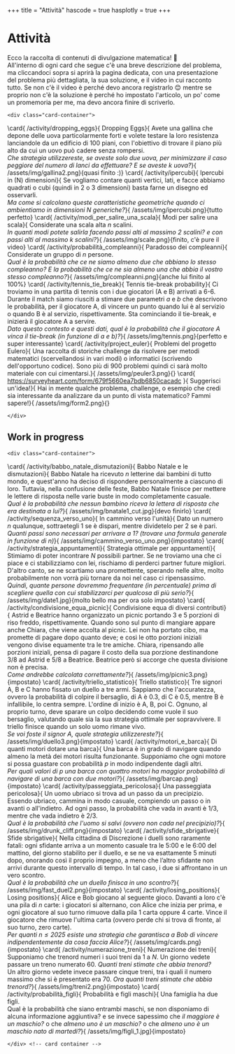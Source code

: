 +++
title = "Attività"
hascode = true
hasplotly = true
+++


# Attività

Ecco la raccolta di contenuti di divulgazione matematica! 🤩\
All'interno di ogni card che segue c'è una breve descrizione del problema, ma cliccandoci sopra si aprirà la pagina dedicata, con una presentazione del problema più dettagliata, la sua soluzione, e il video in cui racconto tutto. Se non c'è il video è perché devo ancora registrarlo 😊 mentre se proprio non c'è la soluzione è perché ho impostato l'articolo, un po' come un promemoria per me, ma devo ancora finire di scriverlo.

~~~ 
<div class="card-container">
~~~
\card{
    /activity/dropping_eggs}{
        Dropping Eggs}{
            Avete una gallina che depone delle uova particolarmente forti e volete testare la loro resistenza lanciandole da un edificio di 100 piani, con l'obiettivo di trovare il piano più alto da cui un uovo può cadere senza rompersi.\
            _Che strategia utilizzereste, se aveste solo due uova, per minimizzare il caso peggiore del numero di lanci da effettuare? E se aveste $k$ uova?_}{
                /assets/img/gallina2.png}{quasi finito :)}
\card{
    /activity/ipercubi}{
        Ipercubi in \(N\) dimensioni}{
            Se vogliamo contare quanti vertici, lati, e facce abbiamo quadrati o cubi (quindi in 2 o 3 dimensioni) basta farne un disegno ed osservarli.\
            _Ma come si calcolano queste caratteristiche geometriche quando ci ambientiamo in dimensioni $N$ generiche?_}{
                /assets/img/ipercubi.png}{tutto perfetto}
\card{
    /activity/modi_per_salire_una_scala}{
        Modi per salire una scala}{
            Considerate una scala alta $n$ scalini.\
            _In quanti modi potete salirla facendo passi alti al massimo 2 scalini? e con passi alti al massimo $k$ scalini?_}{
                /assets/img/scale.png}{finito, c'è pure il video}
\card{
    /activity/probabilità_compleanni}{
        Paradosso dei compleanni}{
            Considerate un gruppo di $n$ persone.\
            _Qual è la probabilità che ce ne siamo almeno due che abbiano lo stesso compleanno? E la probabilità che ce ne sia almeno una che abbia il vostro stesso compleanno?_}{
                /assets/img/compleanni.png}{anche lui finito al 100%}
\card{
    /activity/tennis_tie_break}{
        Tennis tie-break probability}{
            Ci troviamo in una partita di tennis con i due giocatori (A e B) arrivati a 6-6. Durante il match siamo riusciti a stimare due parametri $a$ e $b$ che descrivono le probabilità, per il giocatore A, di vincere un punto quando lui è al servizio o quando B è al servizio, rispettivamente. Sta cominciando il tie-break, e inizierà il giocatore A a servire.\
            _Dato questo contesto e questi dati, qual è la probabilità che il giocatore A vinca il tie-break (in funzione di $a$ e $b$)?_}{
                /assets/img/tennis.png}{perfetto e super interessante}
\card{
    /activity/project_euler}{
        Problemi del progetto Eulero}{
            Una raccolta di storiche challenge da risolvere per metodi matematici (scervellandosi in vari modi) o informatici (scrivendo dell'opportuno codice). Sono più di 900 problemi quindi ci sarà molto materiale con cui cimentarsi.}{
                /assets/img/peuler3.png}{}
\card{
    https://surveyheart.com/form/679f5660ea7bdb6850cacadc }{
        Suggerisci un'idea!}{
             Hai in mente qualche problema, challenge, o esempio che credi sia interessante da analizzare da un punto di vista matematico? Fammi sapere!}{
                /assets/img/form2.png}{}
~~~
</div> 
~~~
## Work in progress
~~~
<div class="card-container">
~~~
\card{
    /activity/babbo_natale_dismutazioni}{
        Babbo Natale e le dismutazioni}{
            Babbo Natale ha ricevuto $n$ letterine dai bambini di tutto mondo, e quest'anno ha deciso di rispondere personalmente a ciascuno di loro. Tuttavia, nella confusione delle feste, Babbo Natale finisce per mettere le lettere di risposta nelle varie buste in modo completamente casuale.\
            _Qual è la probabilità che nessun bambino riceva la lettera di risposta che era destinata a lui?_}{
                /assets/img/bnatale1_cut.jpg}{devo finirlo}
\card{
    /activity/sequenza_verso_uno}{
        In cammino verso l'unità}{
            Dato un numero $n$ qualunque, sottraetegli 1 se è dispari, mentre dividetelo per 2 se è pari.\
            _Quanti passi sono necessari per arrivare a 1? (trovare una formula generale in funzione di $n$)_}{
                /assets/img/cammino_verso_uno.png}{impostato}
\card{
    /activity/strategia_appuntamenti}{
        Strategia ottimale per appuntamenti}{
            Stimiamo di poter incontrare $N$ possibili partner. Se ne troviamo una che ci piace e ci stabilizziamo con lei, rischiamo di perderci partner future migliori. D'altro canto, se ne scartiamo una promettente, sperando nelle altre, molto probabilmente non vorrà più tornare da noi nel caso ci ripensassimo.\
            _Quindi, quante persone dovremmo frequentare (in percentuale) prima di scegliere quella con cui stabilizzarci per qualcosa di più serio?_}{
                /assets/img/date1.jpg}{molto bello ma per ora solo impostato}
\card{
    /activity/condivisione_equa_picnic}{
        Condivisione equa di diversi contributi}{
            Astrid e Beatrice hanno organizzato un picnic portando 3 e 5 porzioni di riso freddo, rispettivamente. Quando sono sul punto di mangiare appare anche Chiara, che viene accolta al picnic. Lei non ha portato cibo, ma promette di pagare dopo quanto deve; e così le otto porzioni iniziali vengono divise equamente tra le tre amiche. Chiara, ripensando alle porzioni iniziali, pensa di pagare il costo della sua porzione destinandone 3/8 ad Astrid e 5/8 a Beatrice. Beatrice però si accorge che questa divisione non è precisa.\
            _Come andrebbe calcolata correttamente?_}{
                /assets/img/picnic3.png}{impostato}
\card{
    /activity/triello_statistico}{
        Triello statistico}{
            Tre signori A, B e C hanno fissato un duello a tre armi. Sappiamo che l'accuratezza, ovvero la probabilità di colpire il bersaglio, di A è 0.3, di C è 0.5, mentre B è infallibile, lo centra sempre. L'ordine di inizio è A, B, poi C. Ognuno, al proprio turno, deve sparare un colpo decidendo come vuole il suo bersaglio, valutando quale sia la sua strategia ottimale per sopravvivere. Il triello finisce quando un solo uomo rimane vivo.\
            _Se voi foste il signor A, quale strategia utilizzereste?_}{
                /assets/img/duello3.png}{impostato}
\card{
    /activity/motori_e_barca}{
        Di quanti motori dotare una barca}{
            Una barca è in grado di navigare quando almeno la metà dei motori risulta funzionante. Supponiamo che ogni motore si possa guastare con probabilità $p$ in modo indipendente dagli altri.\
            _Per quali valori di $p$ una barca con quattro motori ha maggior probabilità di navigare di una barca con due motori?_}{
                /assets/img/barcap.png}{impostato}
\card{
    /activity/passeggiata_pericolosa}{
        Una passeggiata pericolosa}{
            Un uomo ubriaco si trova ad un passo da un precipizio. Essendo ubriaco, cammina in modo casuale, compiendo un passo o in avanti o all'indietro. Ad ogni passo, la probabilità che vada in avanti è 1/3, mentre che vada indietro è 2/3.\
            _Qual è la probabilità che l'uomo si salvi (ovvero non cada nel precipizio)?_}{
                /assets/img/drunk_cliff.png}{impostato}
\card{
    /activity/sfide_sbrigative}{
        Sfide sbrigative}{
            Nella cittadina di Discrezione i duelli sono raramente fatali: ogni sfidante arriva a un momento casuale tra le 5:00 e le 6:00 del mattino, del giorno stabilito per il duello, e se ne va esattamente 5 minuti dopo, onorando così il proprio impegno, a meno che l’altro sfidante non arrivi durante questo intervallo di tempo. In tal caso, i due si affrontano in un vero scontro. \
            _Qual è la probabilità che un duello finisca in uno scontro?_}{
                /assets/img/fast_duel2.png}{impostato}
\card{
    /activity/losing_positions}{
        Losing positions}{
            Alice e Bob giocano al seguente gioco. Davanti a loro c'è una pila di $n$ carte: i giocatori si alternano, con Alice che inizia per prima, e ogni giocatore al suo turno rimuove dalla pila 1 carta oppure 4 carte. Vince il giocatore che rimuove l'ultima carta (ovvero perde chi si trova di fronte, al suo turno, zero carte).\
            _Per quanti $n\leq 2025$ esiste una strategia che garantisca a Bob di vincere indipendentemente da cosa faccia Alice?_}{
                /assets/img/cards.png}{impostato}
\card{
    /activity/numerazione_treni}{
        Numerazione dei treni}{
            Supponiamo che trenord numeri i suoi treni da 1 a $N$. Un giorno vedete passare un treno numerato 60. _Quanti treni stimate che abbia trenord?_\
            Un altro giorno vedete invece passare cinque treni, tra i quali il numero massimo che si è presentato era 70. _Ora quanti treni stimate che abbia trenord?_}{
                /assets/img/treni2.png}{impostato}
\card{
    /activity/probabilità_figli}{
        Probabilità e figli maschi}{
            Una famiglia ha due figli. \
			Qual è la probabilità che siano entrambi maschi, se non disponiamo di alcuna informazione aggiuntiva? e se invece sapessimo che _il maggiore è un maschio?_ o che _almeno uno è un maschio?_ o che _almeno uno è un maschio nato di martedi?_}{
                /assets/img/figli_1.jpg}{impostato}
<!-- \card{
    /activity/project_euler}{
        Problemi del progetto Eulero}{
            Una raccolta di storiche challenge da risolvere per metodi matematici (scervellandosi in vari modi) o informatici (scrivendo dell'opportuno codice). Sono più di 900 problemi quindi ci sarà molto materiale con cui cimentarsi.}{
                /assets/img/peuler2.jpg}{} -->
~~~ 
</div> <!-- card container -->
~~~ 

<!--   <div class="card">
      <h5 class="card-title">Another Card</h5>
      <p class="card-content">
        This card also has some text to display its content. You can customize it as needed.
      </p>
    <img src="https://via.placeholder.com/286x180" alt="Card Image" style="width: 100%; height: auto;">
      <div style="display: flex; justify-content: space-between; align-items: center;">
        <button style="border: 1px solid #6c757d; background-color: transparent; color: #6c757d; padding: 0.25rem 0.5rem; border-radius: 0.25rem; font-size: 0.875rem; cursor: pointer;">
          View
        </button>
        <small style="color: #6c757d;">5 mins</small>
      </div>
  </div> -->


<!-- {{ addcomments }} -->